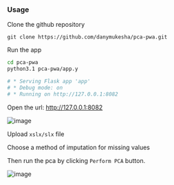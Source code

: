 ### Usage

Clone the github repository

```git
git clone https://github.com/danymukesha/pca-pwa.git
```

Run the app

```sh
cd pca-pwa
python3.1 pca-pwa/app.y

# * Serving Flask app 'app'
# * Debug mode: on
# * Running on http://127.0.0.1:8082
```

Open the url: http://127.0.0.1:8082

![image](https://github.com/danymukesha/pca-pwa/assets/45208254/03c32efa-3873-4173-9682-877c51aefdd6)


Upload `xslx/slx` file 

Choose a method of imputation for missing values

Then run the pca by clicking ``Perform PCA`` button.

![image](https://github.com/danymukesha/pca-pwa/assets/45208254/a25bf538-599e-4353-80e4-a26963e4d721)
